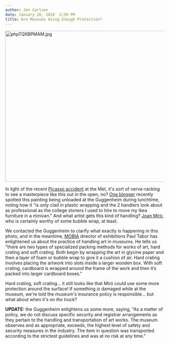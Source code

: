 ```yaml
---
author: Jen Carlson
date: January 26, 2010  2:59 PM
title: Are Museums Using Enough Protection?
---
```


<p><span class="mt-enclosure mt-enclosure-image" style="display: inline;"> <img alt="phpTQXBPMAM.jpg" src="https://web.archive.org/web/20130327040651im_/http://gothamist.com/attachments/arts_jen/phpTQXBPMAM.jpg" width="640" height="480" class="image-none"> </span></p>

<p>In light of the recent <a href="https://web.archive.org/web/20130327040651/http://gothamist.com/2010/01/26/picasso.php">Picasso accident</a> at the Met, it&apos;s sort of nerve-racking to see a masterpiece like this out in the open, no? <a href="https://web.archive.org/web/20130327040651/http://doanie.wordpress.com/2010/01/15/cant-believe-guggenheim-gets-art-delivered-like-a-pizza/">One blogger</a> recently spotted this painting being unloaded at the Guggenheim during lunchtime, noting how it &quot;is only clad in plastic wrapping and the 2 handlers look about as professional as the college stoners I used to hire to move my Ikea furniture in a minivan.&quot; And what artist gets this kind of handling? <a href="https://web.archive.org/web/20130327040651/http://www.guggenheim.org/new-york/collections/collection-online/show-full/piece/?search=Joan%20Mir%C3%B3&amp;page=1&amp;f=People&amp;cr=4">Joan Mir&#xF3;</a>, who is certainly worthy of some bubble wrap, at least.</p>

<p>We contacted the Guggenheim to clarify what exactly is happening in this photo, and in the meantime, <a href="https://web.archive.org/web/20130327040651/http://www.mobia.org/">MOBIA</a> director of exhibitions Paul Tabor has enlightened us about the practice of handling art in museums. He tells us &quot;there are two types of specialized packing methods for works of art, hard crating and soft crating. Both begin by wrapping the art in glycine paper and then a layer of foam or bubble wrap to give it a cushion of air. Hard crating involves placing the artwork into slots inside a larger wooden box. With soft crating, cardboard is wrapped around the frame of the work and then it&#x2019;s packed into larger cardboard boxes.&quot; </p>

<p>Hard crating, soft crating... it still looks like that Mir&#xF3; could use some more protection around the surface! If something <em>is</em> damaged while at the museum, we&apos;re told the museum&apos;s insurance policy is responsible... but what about when it&apos;s on <em>the truck</em>?</p>

<p><strong>UPDATE:</strong> the Guggenheim enlightens us some more, saying, &quot;As a matter of policy, we do not discuss specific security and registrar arrangements as they pertain to the handling and transportation of art works. The museum observes and as appropriate, exceeds, the highest level of safety and security measures in the industry. The item in question was transported according to the strictest guidelines and was at no risk at any time.&quot;</p>